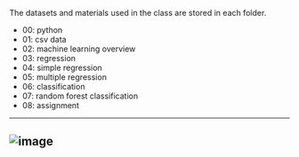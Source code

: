 The datasets and materials used in the class are stored in each folder.
* 00: python
* 01: csv data
* 02: machine learning overview
* 03: regression
* 04: simple regression
* 05: multiple regression
* 06: classification
* 07: random forest classification
* 08: assignment
---
![image](https://user-images.githubusercontent.com/130117169/232673267-0b6ce894-7030-4245-9c69-a2d1ccc75e1b.png)
---
